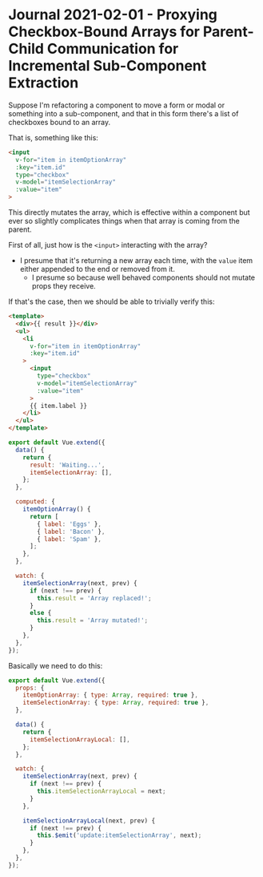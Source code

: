 Journal 2021-02-01 - Proxying Checkbox-Bound Arrays for Parent-Child Communication for Incremental Sub-Component Extraction
========

Suppose I'm refactoring a component to move a form or modal or something into a sub-component, and that in this form there's a list of checkboxes bound to an array.

That is, something like this:

```html
<input
  v-for="item in itemOptionArray"
  :key="item.id"
  type="checkbox"
  v-model="itemSelectionArray"
  :value="item"
>
```

This directly mutates the array, which is effective within a component but ever so slightly complicates things when that array is coming from the parent.

First of all, just how is the `<input>` interacting with the array?

- I presume that it's returning a new array each time, with the `value` item either appended to the end or removed from it.
    - I presume so because well behaved components should not mutate props they receive.

If that's the case, then we should be able to trivially verify this:

```html
<template>
  <div>{{ result }}</div>
  <ul>
    <li
      v-for="item in itemOptionArray"
      :key="item.id"
    >
      <input
        type="checkbox"
        v-model="itemSelectionArray"
        :value="item"
      >
      {{ item.label }}
    </li>
  </ul>
</template>
```

```js
export default Vue.extend({
  data() {
    return {
      result: 'Waiting...',
      itemSelectionArray: [],
    };
  },

  computed: {
    itemOptionArray() {
      return [
        { label: 'Eggs' },
        { label: 'Bacon' },
        { label: 'Spam' },
      ];
    },
  },

  watch: {
    itemSelectionArray(next, prev) {
      if (next !== prev) {
        this.result = 'Array replaced!';
      }
      else {
        this.result = 'Array mutated!';
      }
    },
  },
});
```

Basically we need to do this:

```js
export default Vue.extend({
  props: {
    itemOptionArray: { type: Array, required: true },
    itemSelectionArray: { type: Array, required: true },
  },

  data() {
    return {
      itemSelectionArrayLocal: [],
    };
  },

  watch: {
    itemSelectionArray(next, prev) {
      if (next !== prev) {
        this.itemSelectionArrayLocal = next;
      }
    },

    itemSelectionArrayLocal(next, prev) {
      if (next !== prev) {
        this.$emit('update:itemSelectionArray', next);
      }
    },
  },
});
```
